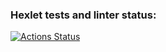### Hexlet tests and linter status:
[![Actions Status](https://github.com/SergeiMikhailichenko/data-analytics-project-92/workflows/hexlet-check/badge.svg)](https://github.com/SergeiMikhailichenko/data-analytics-project-92/actions)